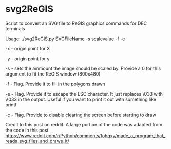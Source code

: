 # svg2ReGIS
Script to convert an SVG file to ReGIS graphics commands for DEC terminals

Usage:
./svg2ReGIS.py SVGFileName -s scalevalue -f -e

-x - origin point for X

-y - origin point for y

-s - sets the ammount the image should be scaled by. Provide a 0 for this argument to fit the ReGIS window (800x480)

-f - Flag. Provide it to fill in the polygons drawn

-e - Flag. Provide it to escape the ESC character. It just replaces \033 with \\\033 in the output. Useful if you want to print it out with something like printf

-c - Flag. Provide to disable clearing the screen before starting to draw

Credit to this post on reddit. A large portion of the code was adapted from the code in this post
https://www.reddit.com/r/Python/comments/fohqxy/made_a_program_that_reads_svg_files_and_draws_it/
